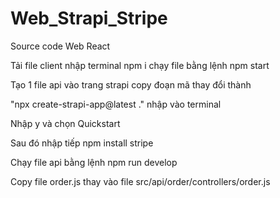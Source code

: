 # Web_Strapi_Stripe
Source code Web React

Tải file client nhập terminal npm i chạy file bằng lệnh npm start

Tạo 1 file api vào trang strapi copy đoạn mã thay đổi thành 

"npx create-strapi-app@latest ."  nhập vào terminal 

Nhập y và chọn Quickstart 

Sau đó nhập tiếp npm install stripe 

Chạy file api bằng lệnh npm run develop

Copy file order.js thay vào file src/api/order/controllers/order.js
